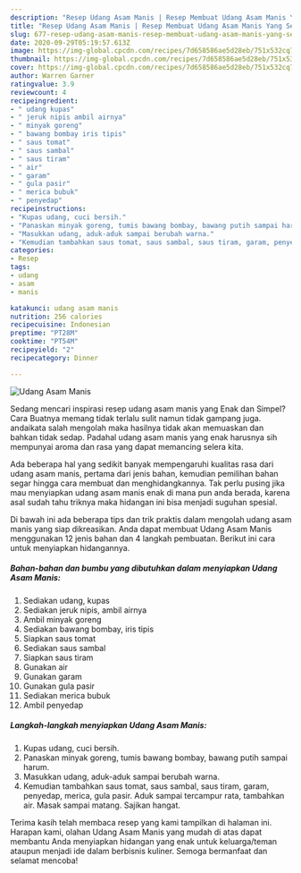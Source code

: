 ```yaml
---
description: "Resep Udang Asam Manis | Resep Membuat Udang Asam Manis Yang Sempurna"
title: "Resep Udang Asam Manis | Resep Membuat Udang Asam Manis Yang Sempurna"
slug: 677-resep-udang-asam-manis-resep-membuat-udang-asam-manis-yang-sempurna
date: 2020-09-29T05:19:57.613Z
image: https://img-global.cpcdn.com/recipes/7d658586ae5d28eb/751x532cq70/udang-asam-manis-foto-resep-utama.jpg
thumbnail: https://img-global.cpcdn.com/recipes/7d658586ae5d28eb/751x532cq70/udang-asam-manis-foto-resep-utama.jpg
cover: https://img-global.cpcdn.com/recipes/7d658586ae5d28eb/751x532cq70/udang-asam-manis-foto-resep-utama.jpg
author: Warren Garner
ratingvalue: 3.9
reviewcount: 4
recipeingredient:
- " udang kupas"
- " jeruk nipis ambil airnya"
- " minyak goreng"
- " bawang bombay iris tipis"
- " saus tomat"
- " saus sambal"
- " saus tiram"
- " air"
- " garam"
- " gula pasir"
- " merica bubuk"
- " penyedap"
recipeinstructions:
- "Kupas udang, cuci bersih."
- "Panaskan minyak goreng, tumis bawang bombay, bawang putih sampai harum."
- "Masukkan udang, aduk-aduk sampai berubah warna."
- "Kemudian tambahkan saus tomat, saus sambal, saus tiram, garam, penyedap, merica, gula pasir. Aduk sampai tercampur rata, tambahkan air. Masak sampai matang. Sajikan hangat."
categories:
- Resep
tags:
- udang
- asam
- manis

katakunci: udang asam manis 
nutrition: 256 calories
recipecuisine: Indonesian
preptime: "PT28M"
cooktime: "PT54M"
recipeyield: "2"
recipecategory: Dinner

---
```



![Udang Asam Manis](https://img-global.cpcdn.com/recipes/7d658586ae5d28eb/751x532cq70/udang-asam-manis-foto-resep-utama.jpg)

Sedang mencari inspirasi resep udang asam manis yang Enak dan Simpel? Cara Buatnya memang tidak terlalu sulit namun tidak gampang juga. andaikata salah mengolah maka hasilnya tidak akan memuaskan dan bahkan tidak sedap. Padahal udang asam manis yang enak harusnya sih mempunyai aroma dan rasa yang dapat memancing selera kita.



Ada beberapa hal yang sedikit banyak mempengaruhi kualitas rasa dari udang asam manis, pertama dari jenis bahan, kemudian pemilihan bahan segar hingga cara membuat dan menghidangkannya. Tak perlu pusing jika mau menyiapkan udang asam manis enak di mana pun anda berada, karena asal sudah tahu triknya maka hidangan ini bisa menjadi suguhan spesial.


Di bawah ini ada beberapa tips dan trik praktis dalam mengolah udang asam manis yang siap dikreasikan. Anda dapat membuat Udang Asam Manis menggunakan 12 jenis bahan dan 4 langkah pembuatan. Berikut ini cara untuk menyiapkan hidangannya.

<!--inarticleads1-->

##### Bahan-bahan dan bumbu yang dibutuhkan dalam menyiapkan Udang Asam Manis:

1. Sediakan  udang, kupas
1. Sediakan  jeruk nipis, ambil airnya
1. Ambil  minyak goreng
1. Sediakan  bawang bombay, iris tipis
1. Siapkan  saus tomat
1. Sediakan  saus sambal
1. Siapkan  saus tiram
1. Gunakan  air
1. Gunakan  garam
1. Gunakan  gula pasir
1. Sediakan  merica bubuk
1. Ambil  penyedap




<!--inarticleads2-->

##### Langkah-langkah menyiapkan Udang Asam Manis:

1. Kupas udang, cuci bersih.
1. Panaskan minyak goreng, tumis bawang bombay, bawang putih sampai harum.
1. Masukkan udang, aduk-aduk sampai berubah warna.
1. Kemudian tambahkan saus tomat, saus sambal, saus tiram, garam, penyedap, merica, gula pasir. Aduk sampai tercampur rata, tambahkan air. Masak sampai matang. Sajikan hangat.




Terima kasih telah membaca resep yang kami tampilkan di halaman ini. Harapan kami, olahan Udang Asam Manis yang mudah di atas dapat membantu Anda menyiapkan hidangan yang enak untuk keluarga/teman ataupun menjadi ide dalam berbisnis kuliner. Semoga bermanfaat dan selamat mencoba!
